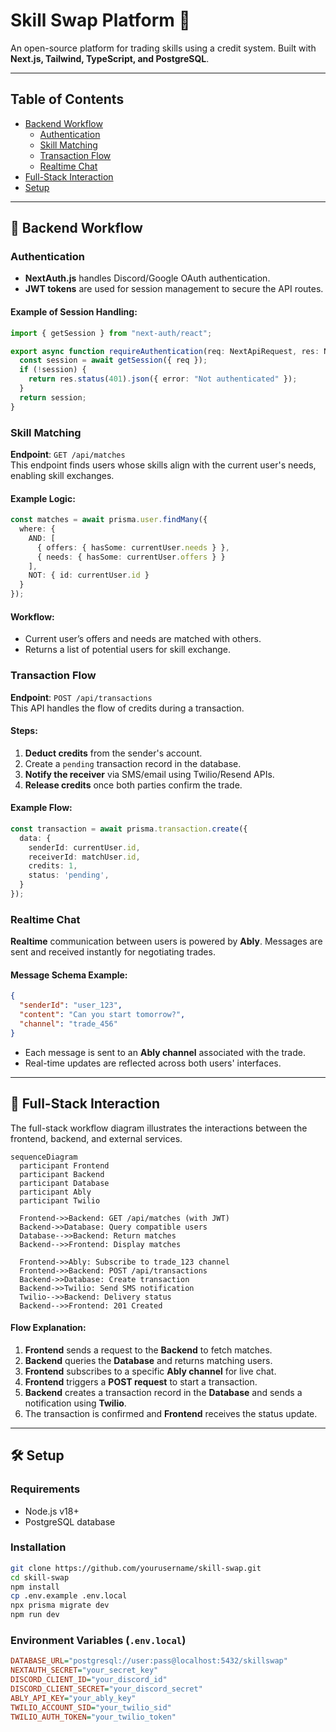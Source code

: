 # Skill Swap Platform 🔄

An open-source platform for trading skills using a credit system. Built with **Next.js, Tailwind, TypeScript, and PostgreSQL**.

---

## Table of Contents
- [Backend Workflow](#backend-workflow)
  - [Authentication](#authentication)
  - [Skill Matching](#skill-matching)
  - [Transaction Flow](#transaction-flow)
  - [Realtime Chat](#realtime-chat)
- [Full-Stack Interaction](#full-stack-interaction)
- [Setup](#setup)

---

## 🔄 Backend Workflow

### Authentication
- **NextAuth.js** handles Discord/Google OAuth authentication.
- **JWT tokens** are used for session management to secure the API routes.

#### Example of Session Handling:
```typescript
import { getSession } from "next-auth/react";

export async function requireAuthentication(req: NextApiRequest, res: NextApiResponse) {
  const session = await getSession({ req });
  if (!session) {
    return res.status(401).json({ error: "Not authenticated" });
  }
  return session;
}
```

### Skill Matching
**Endpoint**: `GET /api/matches`  
This endpoint finds users whose skills align with the current user's needs, enabling skill exchanges.

#### Example Logic:
```typescript
const matches = await prisma.user.findMany({
  where: {
    AND: [
      { offers: { hasSome: currentUser.needs } },
      { needs: { hasSome: currentUser.offers } }
    ],
    NOT: { id: currentUser.id }
  }
});
```

#### Workflow:
- Current user’s offers and needs are matched with others.
- Returns a list of potential users for skill exchange.

### Transaction Flow
**Endpoint**: `POST /api/transactions`  
This API handles the flow of credits during a transaction.

#### Steps:
1. **Deduct credits** from the sender's account.
2. Create a `pending` transaction record in the database.
3. **Notify the receiver** via SMS/email using Twilio/Resend APIs.
4. **Release credits** once both parties confirm the trade.

#### Example Flow:
```typescript
const transaction = await prisma.transaction.create({
  data: {
    senderId: currentUser.id,
    receiverId: matchUser.id,
    credits: 1,
    status: 'pending',
  }
});
```

### Realtime Chat
**Realtime** communication between users is powered by **Ably**. Messages are sent and received instantly for negotiating trades.

#### Message Schema Example:
```json
{
  "senderId": "user_123",
  "content": "Can you start tomorrow?",
  "channel": "trade_456"
}
```

- Each message is sent to an **Ably channel** associated with the trade.
- Real-time updates are reflected across both users' interfaces.

---

## 🔄 Full-Stack Interaction

The full-stack workflow diagram illustrates the interactions between the frontend, backend, and external services.

```mermaid
sequenceDiagram
  participant Frontend
  participant Backend
  participant Database
  participant Ably
  participant Twilio

  Frontend->>Backend: GET /api/matches (with JWT)
  Backend->>Database: Query compatible users
  Database-->>Backend: Return matches
  Backend-->>Frontend: Display matches

  Frontend->>Ably: Subscribe to trade_123 channel
  Frontend->>Backend: POST /api/transactions
  Backend->>Database: Create transaction
  Backend->>Twilio: Send SMS notification
  Twilio-->>Backend: Delivery status
  Backend-->>Frontend: 201 Created
```

#### Flow Explanation:
1. **Frontend** sends a request to the **Backend** to fetch matches.
2. **Backend** queries the **Database** and returns matching users.
3. **Frontend** subscribes to a specific **Ably channel** for live chat.
4. **Frontend** triggers a **POST request** to start a transaction.
5. **Backend** creates a transaction record in the **Database** and sends a notification using **Twilio**.
6. The transaction is confirmed and **Frontend** receives the status update.

---

## 🛠 Setup

### Requirements
- Node.js v18+
- PostgreSQL database

### Installation
```bash
git clone https://github.com/yourusername/skill-swap.git
cd skill-swap
npm install
cp .env.example .env.local
npx prisma migrate dev
npm run dev
```

### Environment Variables (`.env.local`)
```ini
DATABASE_URL="postgresql://user:pass@localhost:5432/skillswap"
NEXTAUTH_SECRET="your_secret_key"
DISCORD_CLIENT_ID="your_discord_id"
DISCORD_CLIENT_SECRET="your_discord_secret"
ABLY_API_KEY="your_ably_key"
TWILIO_ACCOUNT_SID="your_twilio_sid"
TWILIO_AUTH_TOKEN="your_twilio_token"
```

